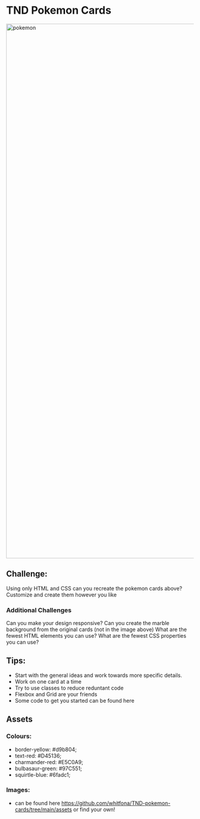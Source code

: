 # TND Pokemon Cards

<img width="1434" alt="pokemon" src="https://user-images.githubusercontent.com/60898437/191062045-504470a8-27a4-4790-823c-d8c343827ba1.png">

## Challenge: 
Using only HTML and CSS can you recreate the pokemon cards above? Customize and create them however you like

### Additional Challenges
Can you make your design responsive?
Can you create the marble background from the original cards (not in the image above)
What are the fewest HTML elements you can use?
What are the fewest CSS properties you can use?

## Tips:
- Start with the general ideas and work towards more specific details.
- Work on one card at a time
- Try to use classes to reduce reduntant code
- Flexbox and Grid are your friends
- Some code to get you started can be found here 


## Assets
### Colours:
  - border-yellow: #d9b804;
  - text-red: #D45136;
  - charmander-red: #E5C0A9;
  - bulbasaur-green: #97C551;
  - squirtle-blue: #6fadc1;
  
### Images: 
  - can be found here https://github.com/whitfona/TND-pokemon-cards/tree/main/assets or find your own!
